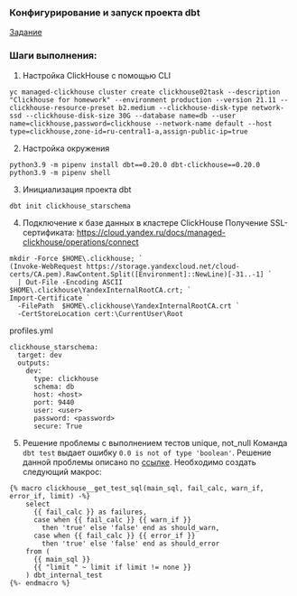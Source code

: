 ### Конфигурирование и запуск проекта dbt

[Задание](https://gist.github.com/kzzzr/8d50126079df1a8e5646342f6247df22)

### Шаги выполнения:

1. Настройка ClickHouse c помощью CLI
```
yc managed-clickhouse cluster create clickhouse02task --description "Clickhouse for homework" --environment production --version 21.11 --clickhouse-resource-preset b2.medium --clickhouse-disk-type network-ssd --clickhouse-disk-size 30G --database name=db --user name=clickhouse,password=clickhouse --network-name default --host type=clickhouse,zone-id=ru-central1-a,assign-public-ip=true
```
2. Настройка окружения
```
python3.9 -m pipenv install dbt==0.20.0 dbt-clickhouse==0.20.0
python3.9 -m pipenv shell
```
3. Инициализация проекта dbt
```
dbt init clickhouse_starschema
```
4. Подключение к базе данных в кластере ClickHouse
Получение SSL-сертификата: https://cloud.yandex.ru/docs/managed-clickhouse/operations/connect
```
mkdir -Force $HOME\.clickhouse; `
(Invoke-WebRequest https://storage.yandexcloud.net/cloud-certs/CA.pem).RawContent.Split([Environment]::NewLine)[-31..-1] `
  | Out-File -Encoding ASCII $HOME\.clickhouse\YandexInternalRootCA.crt; `
Import-Certificate `
  -FilePath  $HOME\.clickhouse\YandexInternalRootCA.crt `
  -CertStoreLocation cert:\CurrentUser\Root
```
profiles.yml
```
clickhouse_starschema:
  target: dev
  outputs:
    dev:
      type: clickhouse
      schema: db
      host: <host>
      port: 9440
      user: <user>
      password: <password>
      secure: True
```
5. Решение проблемы с выполнением тестов unique, not_null
Команда ```dbt test``` выдает ошибку ```0.0 is not of type 'boolean'```. Решение данной проблемы описано по [ссылке](https://github.com/dbt-labs/dbt-core/issues/3872).
Необходимо создать следующий макрос:
```
{% macro clickhouse__get_test_sql(main_sql, fail_calc, warn_if, error_if, limit) -%}
    select
      {{ fail_calc }} as failures,
      case when {{ fail_calc }} {{ warn_if }}
        then 'true' else 'false' end as should_warn,
      case when {{ fail_calc }} {{ error_if }}
        then 'true' else 'false' end as should_error
    from (
      {{ main_sql }}
      {{ "limit " ~ limit if limit != none }}
    ) dbt_internal_test
{%- endmacro %}
```